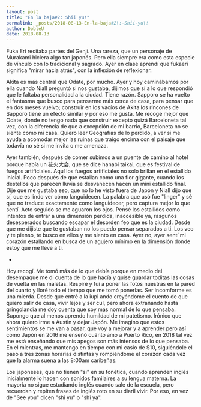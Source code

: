 ```yaml
---
layout: post
title: "En la baja#2: Shii yu!"
permalink: _posts/2018-08-13-En-la-baja#2\:-Shii-yu\!
author: DobleU
date: 2018-08-13
---
```

Fuka Eri recitaba partes del Genji. Una rareza, que un personaje de Murakami hiciera algo tan japonés. Pero ella siempre era como esta especie de vínculo con lo tradicional y sagrado. Ayer en clase aprendí que fukaeri significa "mirar hacia atrás", con la inflexión de reflexionar. 

Akita es más central que Odate, por mucho. Ayer y hoy caminábamos por ella cuando Niall preguntó si nos gustaba, dijimos que sí a lo que respondió que le faltaba personalidad a la ciudad. Tiene razón. Sapporo se ha vuelto el fantasma que busco para pensarme más cerca de casa, para pensar que en dos meses vuelvo; construir en los vacíos de Akita los rincones de Sapporo tiene un efecto similar y por eso me gusta. Me recoge mejor que Odate, donde no tengo nada que construir excepto quizá Barceloneta tal vez, con la diferencia de que a excepción de mi barrio, Barceloneta no se siente como mi casa. Quiero leer Geografías de lo perdido, a ver si me ayuda a acomodar mejor las ruinas que traigo encima con el paisaje que todavía no sé si me invita o me amenaza. 

Ayer también, después de comer subimos a un puente de camino al hotel porque había un 花火大会, que se dice hanabi taikai, que es festival de fuegos artificiales. Aquí los fuegos artificiales no solo brillan en el estallido inicial. Poco después de que estallan como una flor gigante, cuando los destellos que parecen lluvia se desvanecen hacen un mini estallido final. Dije que me gustaba eso, que no lo he visto fuera de Japón y Niall dijo que sí, que es lindo ver cómo languidecen. La palabra que usó fue "linger" y sé que no traduce exactamente como languidecer, pero captura mejor lo que sentí. Acto seguido se me aguaron los ojos. Pensé los estallidos como intentos de entrar a una dimensión perdida, inaccesible ya, rasguños desesperados buscando escapar el desorden feo que es la ciudad. Desde que me dijiste que te gustaban no los puedo pensar separados a ti. Los veo y te pienso, te busco en ellos y me siento en casa. Ayer no, ayer sentí mi corazón estallando en busca de un agujero mínimo en la dimensión donde estoy que me lleve a ti. 

* 

Hoy recogí. Me tomó más de lo que debía porque en medio del desempaque me di cuenta de lo que hacía y quise guardar toditas las cosas de vuelta en las maletas. Respiré y fui a poner las fotos nuestras en la pared del cuarto y lloré todo el tiempo que me tomó ponerlas. Ser incomforme es una mierda. Desde que entré a la iupi ando creyéndome el cuento de que quiero salir de casa, vivir lejos y ser cul, pero ahora  extrañando hasta gringolandia me doy cuenta que soy más normal de lo que pensaba. Supongo que al menos aprendo humildad de mi patetismo. Irónico que ahora quiero irme a Austin y dejar Japón. Me imagino que estos sentimientos se me van a pasar, que voy a mejorar y a aprender pero así como Japón en 2016 me enseñó cuánto amo a Puerto Rico, en 2018 tal vez me está enseñando que mis apegos son más intensos de lo que pensaba. En el mientras, me mantengo en tiempo con mi casio de $10, siguiéndole el paso a tres zonas horarias distintas y rompiéndome el corazón cada vez que la alarma suena a las 8:00am caribeñas. 

Los japoneses, que no tienen "si" en su fonética, cuando aprenden inglés inicialmente lo hacen con sonidos familaires a su lengua materna. La mayoría no sigue estudiando inglés cuando sale de la escuela, pero recuerdan y repiten frases de inglés roto en su diaril vivir. Por eso, en vez de "See you" dicen "shi yu" o "shi ya".
